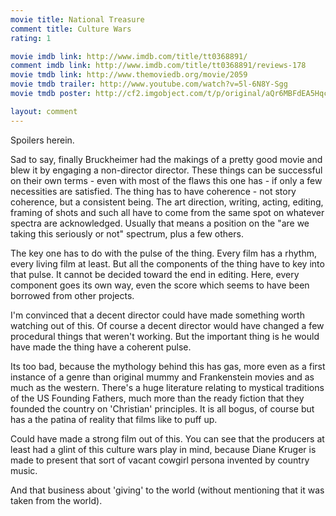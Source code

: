 ```yaml
---
movie title: National Treasure
comment title: Culture Wars
rating: 1

movie imdb link: http://www.imdb.com/title/tt0368891/
comment imdb link: http://www.imdb.com/title/tt0368891/reviews-178
movie tmdb link: http://www.themoviedb.org/movie/2059
movie tmdb trailer: http://www.youtube.com/watch?v=5l-6N8Y-Sgg
movie tmdb poster: http://cf2.imgobject.com/t/p/original/aQr6MBFdEA5HqcPLUtGaNPoQb7y.jpg

layout: comment
---
```


Spoilers herein.

Sad to say, finally Bruckheimer had the makings of a pretty good movie and blew it by engaging a non-director director. These things can be successful on their own terms - even with most of the flaws this one has - if only a few necessities are satisfied. The thing has to have coherence - not story coherence, but a consistent being. The art direction, writing, acting, editing, framing of shots and such all have to come from the same spot on whatever spectra are acknowledged. Usually that means a position on the "are we taking this seriously or not" spectrum, plus a few others.

The key one has to do with the pulse of the thing. Every film has a rhythm, every living film at least. But all the components of the thing have to key into that pulse. It cannot be decided toward the end in editing. Here, every component goes its own way, even the score which seems to have been borrowed from other projects.

I'm convinced that a decent director could have made something worth watching out of this. Of course a decent director would have changed a few procedural things that weren't working. But the important thing is he would have made the thing have a coherent pulse.

Its too bad, because the mythology behind this has gas, more even as a first instance of a genre than original mummy and Frankenstein movies and as much as the western. There's a huge literature relating to mystical traditions of the US Founding Fathers, much more than the ready fiction that they founded the country on 'Christian' principles. It is all bogus, of course but has a the patina of reality that films like to puff up.

Could have made a strong film out of this. You can see that the producers at least had a glint of this culture wars play in mind, because Diane Kruger is made to present that sort of vacant cowgirl persona invented by country music.

And that business about 'giving' to the world (without mentioning that it was taken from the world).